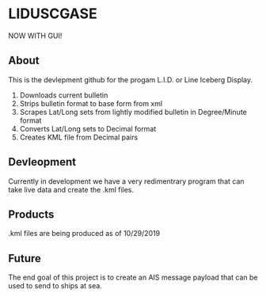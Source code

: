 # LIDUSCGASE
NOW WITH GUI!

## About
This is the devlepment github for the progam L.I.D. or Line Iceberg Display. 

1) Downloads current bulletin
2) Strips bulletin format to base form from xml
3) Scrapes Lat/Long sets from lightly modified bulletin in Degree/Minute format
4) Converts Lat/Long sets to Decimal format
5) Creates KML file from Decimal pairs

## Devleopment
Currently in development we have a very redimentrary program that can take live data and create the .kml files.

## Products
.kml files are being produced as of 10/29/2019

## Future
The end goal of this project is to create an AIS message payload that can be used to send to ships at sea. 
